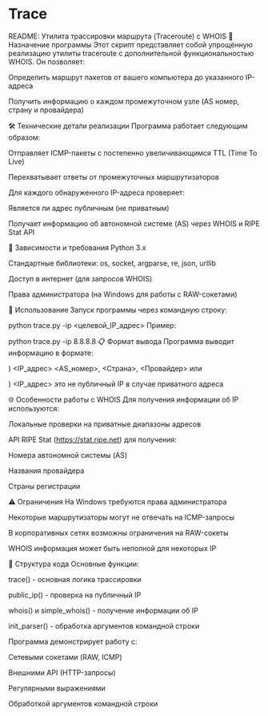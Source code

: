 # Trace
README: Утилита трассировки маршрута (Traceroute) с WHOIS
📌 Назначение программы
Этот скрипт представляет собой упрощённую реализацию утилиты traceroute с дополнительной функциональностью WHOIS. Он позволяет:

Определить маршрут пакетов от вашего компьютера до указанного IP-адреса

Получить информацию о каждом промежуточном узле (AS номер, страну и провайдера)

🛠 Технические детали реализации
Программа работает следующим образом:

Отправляет ICMP-пакеты с постепенно увеличивающимся TTL (Time To Live)

Перехватывает ответы от промежуточных маршрутизаторов

Для каждого обнаруженного IP-адреса проверяет:

Является ли адрес публичным (не приватным)

Получает информацию об автономной системе (AS) через WHOIS и RIPE Stat API

🔧 Зависимости и требования
Python 3.x

Стандартные библиотеки: os, socket, argparse, re, json, urllib

Доступ в интернет (для запросов WHOIS)

Права администратора (на Windows для работы с RAW-сокетами)

🚀 Использование
Запуск программы через командную строку:

python trace.py -ip <целевой_IP_адрес>
Пример:

python trace.py -ip 8.8.8.8
📋 Формат вывода
Программа выводит информацию в формате:

<TTL>)   <IP_адрес>   <AS_номер>, <Страна>, <Провайдер>
или

<TTL>)   <IP_адрес> это не публичный IP
в случае приватного адреса

🌐 Особенности работы с WHOIS
Для получения информации об IP используются:

Локальные проверки на приватные диапазоны адресов

API RIPE Stat (https://stat.ripe.net) для получения:

Номера автономной системы (AS)

Названия провайдера

Страны регистрации

⚠️ Ограничения
На Windows требуются права администратора

Некоторые маршрутизаторы могут не отвечать на ICMP-запросы

В корпоративных сетях возможны ограничения на RAW-сокеты

WHOIS информация может быть неполной для некоторых IP

📄 Структура кода
Основные функции:

trace() - основная логика трассировки

public_ip() - проверка на публичный IP

whois() и simple_whois() - получение информации об IP

init_parser() - обработка аргументов командной строки

Программа демонстрирует работу с:

Сетевыми сокетами (RAW, ICMP)

Внешними API (HTTP-запросы)

Регулярными выражениями

Обработкой аргументов командной строки
